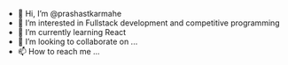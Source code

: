 - 👋 Hi, I’m @prashastkarmahe
- 👀 I’m interested in Fullstack development and competitive programming
- 🌱 I’m currently learning React
- 💞️ I’m looking to collaborate on ...
- 📫 How to reach me ...

<!---
prashastkarmahe/prashastkarmahe is a ✨ special ✨ repository because its `README.md` (this file) appears on your GitHub profile.
You can click the Preview link to take a look at your changes.
--->
